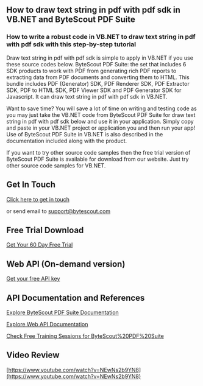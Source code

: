 ## How to draw text string in pdf with pdf sdk in VB.NET and ByteScout PDF Suite

### How to write a robust code in VB.NET to draw text string in pdf with pdf sdk with this step-by-step tutorial

Draw text string in pdf with pdf sdk is simple to apply in VB.NET if you use these source codes below. ByteScout PDF Suite: the set that includes 6 SDK products to work with PDF from generating rich PDF reports to extracting data from PDF documents and converting them to HTML. This bundle includes PDF (Generator) SDK, PDF Renderer SDK, PDF Extractor SDK, PDF to HTML SDK, PDF Viewer SDK and PDF Generator SDK for Javascript. It can draw text string in pdf with pdf sdk in VB.NET.

Want to save time? You will save a lot of time on writing and testing code as you may just take the VB.NET code from ByteScout PDF Suite for draw text string in pdf with pdf sdk below and use it in your application.  Simply copy and paste in your VB.NET project or application you and then run your app! Use of ByteScout PDF Suite in VB.NET is also described in the documentation included along with the product.

If you want to try other source code samples then the free trial version of ByteScout PDF Suite is available for download from our website. Just try other source code samples for VB.NET.

## Get In Touch

[Click here to get in touch](https://bytescout.zendesk.com/hc/en-us/requests/new?subject=ByteScout%20PDF%20Suite%20Question)

or send email to [support@bytescout.com](mailto:support@bytescout.com?subject=ByteScout%20PDF%20Suite%20Question) 

## Free Trial Download

[Get Your 60 Day Free Trial](https://bytescout.com/download/web-installer?utm_source=github-readme)

## Web API (On-demand version)

[Get your free API key](https://pdf.co/documentation/api?utm_source=github-readme)

## API Documentation and References

[Explore ByteScout PDF Suite Documentation](https://bytescout.com/documentation/index.html?utm_source=github-readme)

[Explore Web API Documentation](https://pdf.co/documentation/api?utm_source=github-readme)

[Check Free Training Sessions for ByteScout%20PDF%20Suite](https://academy.bytescout.com/)

## Video Review

[https://www.youtube.com/watch?v=NEwNs2b9YN8](https://www.youtube.com/watch?v=NEwNs2b9YN8)